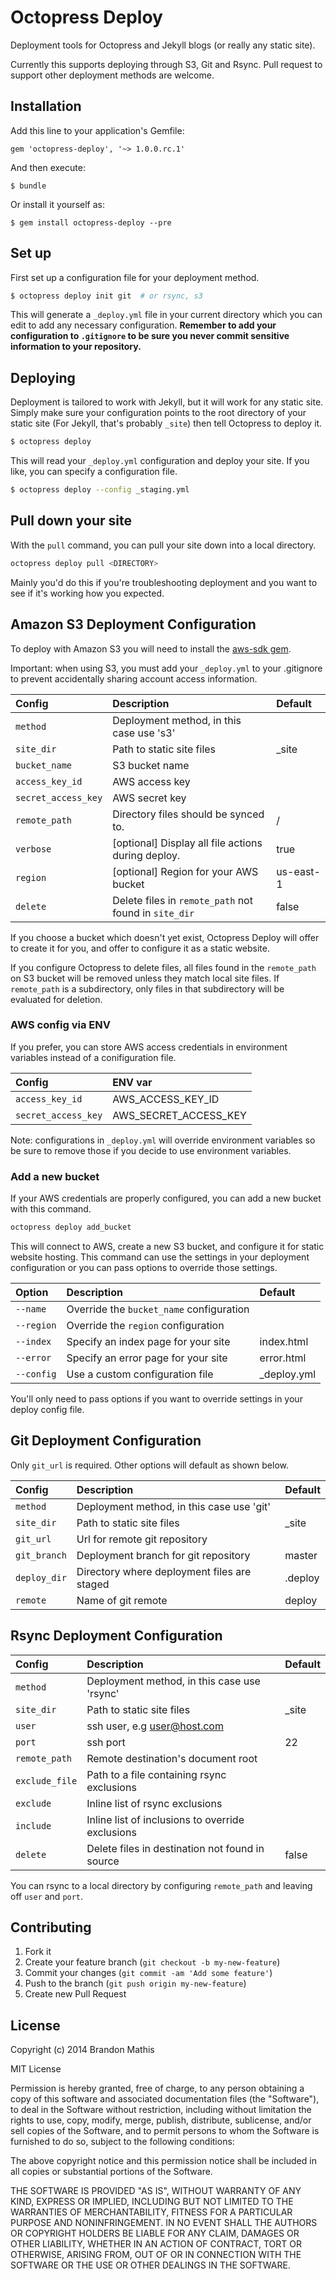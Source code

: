 # Octopress Deploy

Deployment tools for Octopress and Jekyll blogs (or really any static site).

Currently this supports deploying through S3, Git and Rsync. Pull request to support other deployment methods are welcome.

## Installation

Add this line to your application's Gemfile:

    gem 'octopress-deploy', '~> 1.0.0.rc.1'

And then execute:

    $ bundle

Or install it yourself as:

    $ gem install octopress-deploy --pre

## Set up

First set up a configuration file for your deployment method.

```sh
$ octopress deploy init git  # or rsync, s3
```

This will generate a `_deploy.yml` file in your current
directory which you can edit to add any necessary configuration.
**Remember to add your configuration to `.gitignore` to be sure
you never commit sensitive information to your repository.**

## Deploying

Deployment is tailored to work with Jekyll, but it will work for
any static site. Simply make sure your configuration points to
the root directory of your static site (For Jekyll, that's
probably `_site`) then tell Octopress to deploy it.

```sh
$ octopress deploy
```

This will read your `_deploy.yml` configuration and deploy your
site. If you like, you can specify a configuration file.

```sh
$ octopress deploy --config _staging.yml
```

## Pull down your site

With the `pull` command, you can pull your site down into a local directory.

```sh
octopress deploy pull <DIRECTORY>
```

Mainly you'd do this if you're troubleshooting deployment and you want to see if it's working how you expected.

## Amazon S3 Deployment Configuration

To deploy with Amazon S3 you will need to install the [aws-sdk gem](https://rubygems.org/gems/aws-sdk).

Important: when using S3, you must add your `_deploy.yml` to your .gitignore to prevent accidentally sharing
account access information.

| Config              | Description                                           | Default
|:--------------------|:------------------------------------------------------|:-------------|
| `method`            | Deployment method, in this case use 's3'              |              |
| `site_dir`          | Path to static site files                             | _site        |
| `bucket_name`       | S3 bucket name                                        |              |
| `access_key_id`     | AWS access key                                        |              |
| `secret_access_key` | AWS secret key                                        |              |
| `remote_path`       | Directory files should be synced to.                  | /            |
| `verbose`           | [optional] Display all file actions during deploy.    | true         |
| `region`            | [optional] Region for your AWS bucket                 | us-east-1    |
| `delete`            | Delete files in `remote_path` not found in `site_dir` | false        |

If you choose a bucket which doesn't yet exist, Octopress Deploy will offer to create it for you, and offer to configure it as a static website.

If you configure Octopress to delete files, all files found in the `remote_path` on S3 bucket will be removed unless they match local site files.
If `remote_path` is a subdirectory, only files in that subdirectory will be evaluated for deletion.

### AWS config via ENV

If you prefer, you can store AWS access credentials in environment variables instead of a conifiguration file. 

| Config              | ENV var                        |
|:--------------------|:-------------------------------|
| `access_key_id`     | AWS_ACCESS_KEY_ID              |
| `secret_access_key` | AWS_SECRET_ACCESS_KEY          |

Note: configurations in `_deploy.yml` will override environment variables so be sure to remove those if you decide to use environment variables.

### Add a new bucket

If your AWS credentials are properly configured, you can add a new bucket with this command.

```sh
octopress deploy add_bucket
```

This will connect to AWS, create a new S3 bucket, and configure it for static website hosting. This command can use the settings in your deployment configuration or you can pass options to override those settings.

| Option        | Description                                      | Default
|:--------------|:-------------------------------------------------|:---------------|
| `--name`      | Override the `bucket_name` configuration         |                |
| `--region`    | Override the `region` configuration              |                |
| `--index`     | Specify an index page for your site              | index.html     |
| `--error`     | Specify an error page for your site              | error.html     |
| `--config`    | Use a custom configuration file                  | _deploy.yml    |

You'll only need to pass options if you want to override settings in your deploy config file.

## Git Deployment Configuration

Only `git_url` is required. Other options will default as shown below.

| Config        | Description                                      | Default
|:--------------|:-------------------------------------------------|:---------------|
| `method`      | Deployment method, in this case use 'git'        |                |
| `site_dir`    | Path to static site files                        | _site          |
| `git_url`     | Url for remote git repository                    |                |
| `git_branch`  | Deployment branch for git repository             | master         |
| `deploy_dir`  | Directory where deployment files are staged      | .deploy        |
| `remote`      | Name of git remote                               | deploy         |

## Rsync Deployment Configuration

| Config         | Description                                       | Default
|:---------------|:--------------------------------------------------|:---------------|
| `method`       | Deployment method, in this case use 'rsync'       |                |
| `site_dir`     | Path to static site files                         | _site          |
| `user`         | ssh user, e.g user@host.com                       |                |
| `port`         | ssh port                                          | 22             |
| `remote_path`  | Remote destination's document root                |                |
| `exclude_file` | Path to a file containing rsync exclusions        |                |
| `exclude`      | Inline list of rsync exclusions                   |                |
| `include`      | Inline list of inclusions to override exclusions  |                |
| `delete`       | Delete files in destination not found in source   | false          |

You can rsync to a local directory by configuring `remote_path` and leaving off `user` and `port`.

## Contributing

1. Fork it
2. Create your feature branch (`git checkout -b my-new-feature`)
3. Commit your changes (`git commit -am 'Add some feature'`)
4. Push to the branch (`git push origin my-new-feature`)
5. Create new Pull Request

## License

Copyright (c) 2014 Brandon Mathis

MIT License

Permission is hereby granted, free of charge, to any person obtaining
a copy of this software and associated documentation files (the
"Software"), to deal in the Software without restriction, including
without limitation the rights to use, copy, modify, merge, publish,
distribute, sublicense, and/or sell copies of the Software, and to
permit persons to whom the Software is furnished to do so, subject to
the following conditions:

The above copyright notice and this permission notice shall be
included in all copies or substantial portions of the Software.

THE SOFTWARE IS PROVIDED "AS IS", WITHOUT WARRANTY OF ANY KIND,
EXPRESS OR IMPLIED, INCLUDING BUT NOT LIMITED TO THE WARRANTIES OF
MERCHANTABILITY, FITNESS FOR A PARTICULAR PURPOSE AND
NONINFRINGEMENT. IN NO EVENT SHALL THE AUTHORS OR COPYRIGHT HOLDERS BE
LIABLE FOR ANY CLAIM, DAMAGES OR OTHER LIABILITY, WHETHER IN AN ACTION
OF CONTRACT, TORT OR OTHERWISE, ARISING FROM, OUT OF OR IN CONNECTION
WITH THE SOFTWARE OR THE USE OR OTHER DEALINGS IN THE SOFTWARE.
